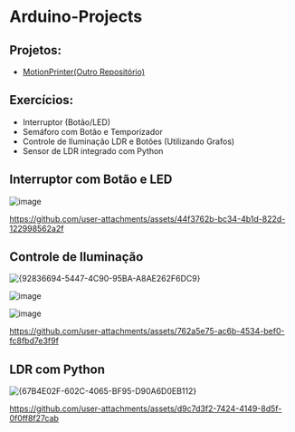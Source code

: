 # Arduino-Projects

## Projetos:

* [MotionPrinter(Outro Repositório)](https://github.com/LMolinaro01/Motion-Printer)

## Exercícios:

* Interruptor (Botão/LED)
* Semáforo com Botão e Temporizador
* Controle de Iluminação LDR e Botões (Utilizando Grafos)
* Sensor de LDR integrado com Python

## Interruptor com Botão e LED
![image](https://github.com/user-attachments/assets/ac2b0464-4dcb-4961-8e21-0de5e0639455)

https://github.com/user-attachments/assets/44f3762b-bc34-4b1d-822d-122998562a2f

## Controle de Iluminação

![{92836694-5447-4C90-95BA-A8AE262F6DC9}](https://github.com/user-attachments/assets/09177251-429b-4901-8a0b-5762daa83467)

![image](https://github.com/user-attachments/assets/9a209624-885e-422f-a1d0-1a6a4b53a6e6)

![image](https://github.com/user-attachments/assets/33c11ceb-2002-4b5d-b5fc-b394b90401c2)

https://github.com/user-attachments/assets/762a5e75-ac6b-4534-bef0-fc8fbd7e3f9f

## LDR com Python
![{67B4E02F-602C-4065-BF95-D90A6D0EB112}](https://github.com/user-attachments/assets/d9f61f46-fb45-48ab-9719-c667aad21bc8)

https://github.com/user-attachments/assets/d9c7d3f2-7424-4149-8d5f-0f0ff8f27cab

